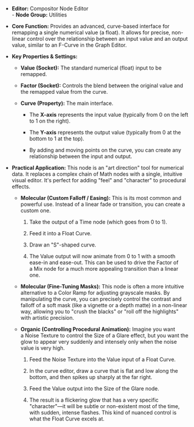 - **Editor:** Compositor Node Editor  
- **Node Group:** Utilities
    
- **Core Function:** Provides an advanced, curve-based interface for remapping a single numerical value (a float). It allows for precise, non-linear control over the relationship between an input value and an output value, similar to an F-Curve in the Graph Editor.
    
- **Key Properties & Settings:**
    
    - **Value (Socket):** The standard numerical (float) input to be remapped.
        
    - **Factor (Socket):** Controls the blend between the original value and the remapped value from the curve.
        
    - **Curve (Property):** The main interface.
        
        - The **X-axis** represents the input value (typically from 0 on the left to 1 on the right).
            
        - The **Y-axis** represents the output value (typically from 0 at the bottom to 1 at the top).
            
        - By adding and moving points on the curve, you can create any relationship between the input and output.
            
- **Practical Application:** This node is an "art direction" tool for numerical data. It replaces a complex chain of Math nodes with a single, intuitive visual editor. It's perfect for adding "feel" and "character" to procedural effects.
    
    - **Molecular (Custom Falloff / Easing):** This is its most common and powerful use. Instead of a linear fade or transition, you can create a custom one.
        
        1. Take the output of a Time node (which goes from 0 to 1).
            
        2. Feed it into a Float Curve.
            
        3. Draw an "S"-shaped curve.
            
        4. The Value output will now animate from 0 to 1 with a smooth ease-in and ease-out. This can be used to drive the Factor of a Mix node for a much more appealing transition than a linear one.
            
    - **Molecular (Fine-Tuning Masks):** This node is often a more intuitive alternative to a Color Ramp for adjusting grayscale masks. By manipulating the curve, you can precisely control the contrast and falloff of a soft mask (like a vignette or a depth matte) in a non-linear way, allowing you to "crush the blacks" or "roll off the highlights" with artistic precision.
        
    - **Organic (Controlling Procedural Animation):** Imagine you want a Noise Texture to control the Size of a Glare effect, but you want the glow to appear very suddenly and intensely only when the noise value is very high.
        
        1. Feed the Noise Texture into the Value input of a Float Curve.
            
        2. In the curve editor, draw a curve that is flat and low along the bottom, and then spikes up sharply at the far right.
            
        3. Feed the Value output into the Size of the Glare node.
            
        4. The result is a flickering glow that has a very specific "character"—it will be subtle or non-existent most of the time, with sudden, intense flashes. This kind of nuanced control is what the Float Curve excels at.